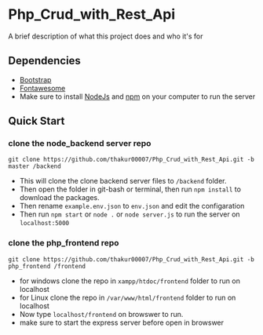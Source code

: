 
# Php_Crud_with_Rest_Api

A brief description of what this project does and who it's for

## Dependencies
* [Bootstrap](https://getbootstrap.com/)
* [Fontawesome](https://fontawesome.com/icons)
* Make sure to install [NodeJs](https://nodejs.org/en/download/) and [npm](https://www.npmjs.com/package/npm) on your computer to run the server

## Quick Start

### clone the node_backend server repo
```
git clone https://github.com/thakur00007/Php_Crud_with_Rest_Api.git -b master /backend
```
* This will clone the clone backend server files to `/backend` folder.
* Then open the folder in git-bash or terminal, then run `npm install` to download the packages.
* Then rename `example.env.json` to `env.json` and edit the configaration
* Then run `npm start` or `node .` or `node server.js` to run the server on `localhost:5000`



### clone the php_frontend repo
```
git clone https://github.com/thakur00007/Php_Crud_with_Rest_Api.git -b php_frontend /frontend
```
* for windows clone the repo in `xampp/htdoc/frontend` folder to run on localhost
* for Linux clone the repo in `/var/www/html/frontend` folder to run on localhost
* Now type `localhost/frontend` on browswer to run.
* make sure to start the express server before open in browswer